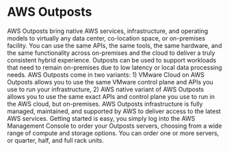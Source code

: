 # AWS Outposts
AWS Outposts bring native AWS services, infrastructure, and operating models to virtually any data
center, co-location space, or on-premises facility. You can use the same APIs, the same tools, the same
hardware, and the same functionality across on-premises and the cloud to deliver a truly consistent
hybrid experience. Outposts can be used to support workloads that need to remain on-premises due to
low latency or local data processing needs.
AWS Outposts come in two variants: 1) VMware Cloud on AWS Outposts allows you to use the same
VMware control plane and APIs you use to run your infrastructure, 2) AWS native variant of AWS
Outposts allows you to use the same exact APIs and control plane you use to run in the AWS cloud, but
on-premises.
AWS Outposts infrastructure is fully managed, maintained, and supported by AWS to deliver access to
the latest AWS services. Getting started is easy, you simply log into the AWS Management Console to
order your Outposts servers, choosing from a wide range of compute and storage options. You can order
one or more servers, or quarter, half, and full rack units.